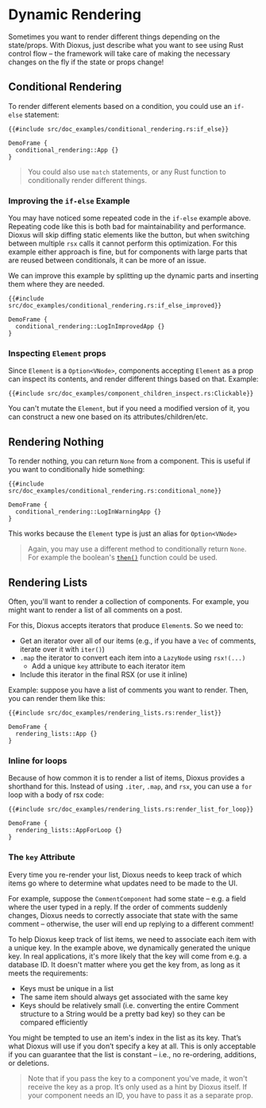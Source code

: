# Dynamic Rendering

Sometimes you want to render different things depending on the state/props. With Dioxus, just describe what you want to see using Rust control flow – the framework will take care of making the necessary changes on the fly if the state or props change!

## Conditional Rendering

To render different elements based on a condition, you could use an `if-else` statement:

```rust, no_run
{{#include src/doc_examples/conditional_rendering.rs:if_else}}
```
```inject-dioxus
DemoFrame {
  conditional_rendering::App {}
}
```

> You could also use `match` statements, or any Rust function to conditionally render different things.

### Improving the `if-else` Example

You may have noticed some repeated code in the `if-else` example above. Repeating code like this is both bad for maintainability and performance. Dioxus will skip diffing static elements like the button, but when switching between multiple `rsx` calls it cannot perform this optimization. For this example either approach is fine, but for components with large parts that are reused between conditionals, it can be more of an issue.

We can improve this example by splitting up the dynamic parts and inserting them where they are needed.

```rust, no_run
{{#include src/doc_examples/conditional_rendering.rs:if_else_improved}}
```
```inject-dioxus
DemoFrame {
  conditional_rendering::LogInImprovedApp {}
}
```

### Inspecting `Element` props

Since `Element` is a `Option<VNode>`, components accepting `Element` as a prop can inspect its contents, and render different things based on that. Example:

```rust, no_run
{{#include src/doc_examples/component_children_inspect.rs:Clickable}}
```

You can't mutate the `Element`, but if you need a modified version of it, you can construct a new one based on its attributes/children/etc.

## Rendering Nothing

To render nothing, you can return `None` from a component. This is useful if you want to conditionally hide something:

```rust, no_run
{{#include src/doc_examples/conditional_rendering.rs:conditional_none}}
```

```inject-dioxus
DemoFrame {
  conditional_rendering::LogInWarningApp {}
}
```

This works because the `Element` type is just an alias for `Option<VNode>`

> Again, you may use a different method to conditionally return `None`. For example the boolean's [`then()`](https://doc.rust-lang.org/std/primitive.bool.html#method.then) function could be used.

## Rendering Lists

Often, you'll want to render a collection of components. For example, you might want to render a list of all comments on a post.

For this, Dioxus accepts iterators that produce `Element`s. So we need to:

- Get an iterator over all of our items (e.g., if you have a `Vec` of comments, iterate over it with `iter()`)
- `.map` the iterator to convert each item into a `LazyNode` using `rsx!(...)`
  - Add a unique `key` attribute to each iterator item
- Include this iterator in the final RSX (or use it inline)

Example: suppose you have a list of comments you want to render. Then, you can render them like this:

```rust, no_run
{{#include src/doc_examples/rendering_lists.rs:render_list}}
```
```inject-dioxus
DemoFrame {
  rendering_lists::App {}
}
```

### Inline for loops

Because of how common it is to render a list of items, Dioxus provides a shorthand for this. Instead of using `.iter`, `.map`, and `rsx`, you can use a `for` loop with a body of rsx code:

```rust, no_run
{{#include src/doc_examples/rendering_lists.rs:render_list_for_loop}}
```
```inject-dioxus
DemoFrame {
  rendering_lists::AppForLoop {}
}
```

### The `key` Attribute

Every time you re-render your list, Dioxus needs to keep track of which items go where to determine what updates need to be made to the UI.

For example, suppose the `CommentComponent` had some state – e.g. a field where the user typed in a reply. If the order of comments suddenly changes, Dioxus needs to correctly associate that state with the same comment – otherwise, the user will end up replying to a different comment!

To help Dioxus keep track of list items, we need to associate each item with a unique key. In the example above, we dynamically generated the unique key. In real applications, it's more likely that the key will come from e.g. a database ID. It doesn't matter where you get the key from, as long as it meets the requirements:

- Keys must be unique in a list
- The same item should always get associated with the same key
- Keys should be relatively small (i.e. converting the entire Comment structure to a String would be a pretty bad key) so they can be compared efficiently

You might be tempted to use an item's index in the list as its key. That’s what Dioxus will use if you don’t specify a key at all. This is only acceptable if you can guarantee that the list is constant – i.e., no re-ordering, additions, or deletions.

> Note that if you pass the key to a component you've made, it won't receive the key as a prop. It’s only used as a hint by Dioxus itself. If your component needs an ID, you have to pass it as a separate prop.
